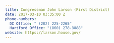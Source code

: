 ```yaml
---
title: Congressman John Larson (First District)
date: 2017-03-10 03:35:00 Z
phone-numbers:
  DC Office: " (202) 225-2265"
  Hartford Office: "(860) 278-8888"
website: https://larson.house.gov/
---
```


